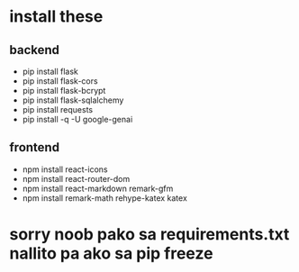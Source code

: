 # install these

## backend
-  pip install flask
-  pip install flask-cors
-  pip install flask-bcrypt
-  pip install flask-sqlalchemy
-  pip install requests
-  pip install -q -U google-genai

## frontend
-  npm install react-icons
-  npm install react-router-dom
-  npm install react-markdown remark-gfm
-  npm install remark-math rehype-katex katex

# sorry noob pako sa requirements.txt nallito pa ako sa pip freeze

